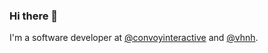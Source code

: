### Hi there 👋

I'm a software developer at [@convoyinteractive](https://github.com/convoyinteractive) and [@vhnh](https://github.com/vhnh).
